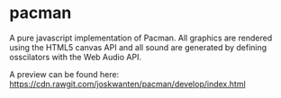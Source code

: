 # pacman

A pure javascript implementation of Pacman. All graphics are rendered using the HTML5 canvas API and all sound are generated by defining osscilators with the Web Audio API.

A preview can be found here:
https://cdn.rawgit.com/joskwanten/pacman/develop/index.html
